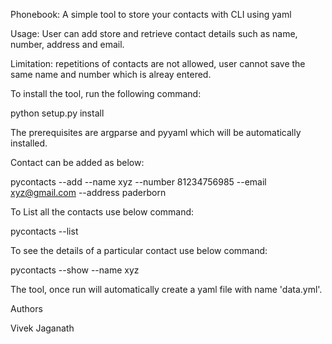 Phonebook: A simple tool to store your contacts with CLI using yaml

Usage: User can add store and retrieve contact details such as name, number, address and email.

Limitation: repetitions of contacts are not allowed, user cannot save the same name and number which is alreay entered.

To install the tool, run the following command:

python setup.py install

The prerequisites are argparse and pyyaml which will be automatically installed.

Contact can be added as below:

pycontacts --add --name xyz --number 81234756985 --email xyz@gmail.com --address paderborn

To List all the contacts use below command:

pycontacts --list

To see the details of a particular contact use below command: 

pycontacts --show --name xyz

The tool, once run will automatically create a yaml file with name 'data.yml'.

Authors

Vivek Jaganath
